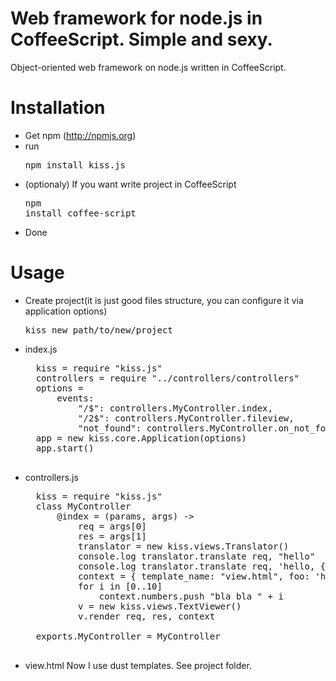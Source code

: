 # Web framework for node.js in CoffeeScript. Simple and sexy.

Object-oriented web framework on node.js written in CoffeeScript.

# Installation

* Get npm (http://npmjs.org)
* run <pre>npm install kiss.js</pre>
* (optionaly) If you want write project in CoffeeScript <pre>npm install coffee-script</pre>
* Done

# Usage

* Create project(it is just good files structure, you can configure it via application options) <pre>kiss new path/to/new/project</pre>
* index.js
	<pre>
	kiss = require "kiss.js"
	controllers = require "../controllers/controllers"
	options =
		events:
			"/$": controllers.MyController.index,
			"/2$": controllers.MyController.fileview,
			"not_found": controllers.MyController.on_not_found
	app = new kiss.core.Application(options)
	app.start()
	</pre>
* controllers.js
	<pre>
	kiss = require "kiss.js"
	class MyController
		@index = (params, args) ->
			req = args[0] 
			res = args[1]
			translator = new kiss.views.Translator()
			console.log translator.translate req, "hello"
			console.log translator.translate req, 'hello, {0}', "Стас"
			context = { template_name: "view.html", foo: 'hello', names: ["Stas", "Boris"], numbers: [], name: -> "Bob " + "Marley"  }
			for i in [0..10]
				context.numbers.push "bla bla " + i
			v = new kiss.views.TextViewer()
			v.render req, res, context

	exports.MyController = MyController
	</pre>
* view.html
	Now I use dust templates. See project folder.
